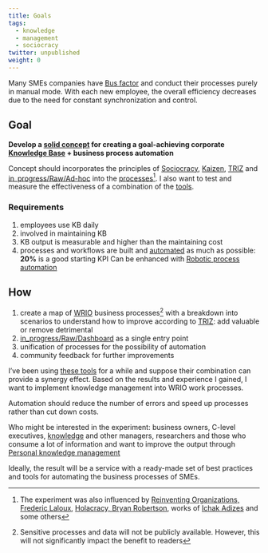 ```yaml
---
title: Goals
tags:
  - knowledge
  - management
  - sociocracy
twitter: unpublished
weight: 0
---
```


Many SMEs companies have [Bus factor](https://en.wikipedia.org/wiki/Bus_factor) and conduct their processes purely in manual mode.
With each new employee, the overall efficiency decreases due to the need for constant synchronization and control.

## Goal

**Develop a [solid concept](in_progress\Knowledge%20Forging%20Methodology.md) for creating a goal-achieving corporate [Knowledge Base](Knowledge%20Base.md) + business process automation**

Concept should incorporates the principles of [Sociocracy](https://en.wikipedia.org/wiki/Sociocracy), [Kaizen](https://en.wikipedia.org/wiki/Kaizen), [TRIZ](https://en.wikipedia.org/wiki/TRIZ) and [in_progress/Raw/Ad-hoc](in_progress\Raw\Ad-hoc.md) into the [processes](in_progress\MoCB.%20Processes.md)[^202207301546-1]. 
I also want to test and measure the effectiveness of a combination of the [tools](in_progress\Tools.md).

[^202207301546-1]: The experiment was also influenced by [Reinventing Organizations, Frederic Laloux](https://www.reinventingorganizations.com/), [Holacracy, Bryan Robertson](https://holacracy.org), works of [Ichak Adizes](https://en.wikipedia.org/wiki/Ichak_Adizes) and some others

### Requirements

1. employees use KB daily
1. involved in maintaining KB
1. KB output is measurable and higher than the maintaining cost
1. processes and workflows are built and [automated](in_progress\Raw\Automation.md) as much as possible: **20%** is a good starting KPI
   Can be enhanced with [Robotic process automation](https://en.wikipedia.org/wiki/Robotic_process_automation)

## How

1. create a map of [WRIO](https://wr.io/) business processes[^202207302249-1] with a breakdown into scenarios to understand how to improve according to [TRIZ](https://en.wikipedia.org/wiki/TRIZ): add valuable or remove detrimental
1. [in_progress/Raw/Dashboard](in_progress\Raw\Dashboard.md) as a single entry point
1. unification of processes for the possibility of automation
1. community feedback for further improvements

[^202207302249-1]: Sensitive processes and data will not be publicly available. However, this will not significantly impact the benefit to readers

I’ve been using [these tools](in_progress\Tools.md) for a while and suppose their combination can provide a synergy effect. Based on the results and experience I gained, I want to implement knowledge management into WRIO work processes.

Automation should reduce the number of errors and speed up processes rather than cut down costs.

Who might be interested in the experiment: business owners, C-level executives, [knowledge](in_progress\Raw\Role.%20Knowledge%20manager.md) and other managers, researchers and those who consume a lot of information and want to improve the output through [Personal knowledge management](https://en.wikipedia.org/wiki/Personal_knowledge_management)

Ideally, the result will be a service with a ready-made set of best practices and tools for automating the business processes of SMEs.
